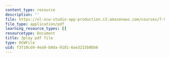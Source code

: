 ```yaml
---
content_type: resource
description: ''
file: https://ol-ocw-studio-app-production.s3.amazonaws.com/courses/7-91j-foundations-of-computational-and-systems-biology-spring-2014/f3f10cd44ea9b0da91816ae3215b8bb6_C95294_vvQY.pdf
file_type: application/pdf
learning_resource_types: []
resourcetype: Document
title: 3play pdf file
type: OCWFile
uid: f3f10cd4-4ea9-b0da-9181-6ae3215b8bb6
---
```

